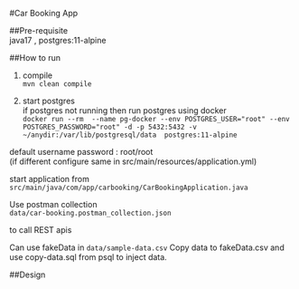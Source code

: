 #Car Booking App

##Pre-requisite  
java17 , postgres:11-alpine

##How to run
1) compile  
```mvn clean compile```

2) start postgres  
   if postgres not running then run postgres using docker   
```docker run --rm  --name pg-docker --env POSTGRES_USER="root" --env POSTGRES_PASSWORD="root" -d -p 5432:5432 -v ~/anydir:/var/lib/postgresql/data  postgres:11-alpine```

default username password : root/root   
(if different configure same in src/main/resources/application.yml)

start application from  
```src/main/java/com/app/carbooking/CarBookingApplication.java```

Use postman collection  
```data/car-booking.postman_collection.json```

to call REST apis

Can use fakeData in
```data/sample-data.csv```
Copy data to fakeData.csv and use copy-data.sql from psql to inject data. 

##Design

